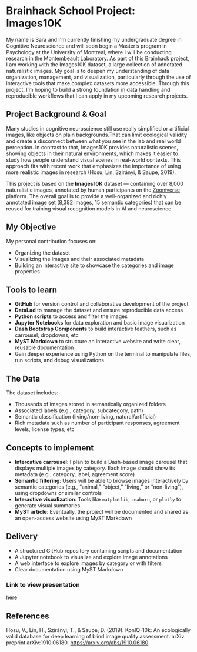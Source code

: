 # Brainhack School Project: Images10K
My name is Sara and I'm currently finishing my undergraduate degree in Cognitive Neuroscience and will soon begin a Master’s program in Psychology at the University of Montreal, where I will be conducting research in the Montembeault Laboratory. As part of this Brainhack project, I am working with the Images10K dataset, a large collection of annotated naturalistic images. My goal is to deepen my understanding of data organization, management, and visualization, particularly through the use of interactive tools that make complex datasets more accessible. Through this project, I’m hoping to build a strong foundation in data handling and reproducible workflows that I can apply in my upcoming research projects.


## Project Background & Goal
Many studies in cognitive neuroscience still use really simplified or artificial images, like objects on plain backgrounds.That can limit ecological validity and create a disconnect between what you see in the lab and real world perception. In contrast to that, Images10K provides naturalistic scenes, showing objects in their natural environments, which makes it easier to study how people understand visual scenes in real-world contexts. This approach fits with recent work that emphasizes the importance of using more realistic images in research (Hosu, Lin, Szirányi, & Saupe, 2019).

This project is based on the **Images10K** dataset — containing over 8,000 naturalistic images, annotated by human participants on the [Zooniverse](https://www.zooniverse.org/) platform. The overall goal is to provide a well-organized and richly annotated image set (8,382 images, 15 semantic categories) that can be reused for training visual recognition models in AI and neuroscience.

## My Objective
My personal contribution focuses on:
- Organizing the dataset
- Visualizing the images and their associated metadata
- Building an interactive site to showcase the categories and image properties


## Tools to learn
- **GitHub** for version control and collaborative development of the project
- **DataLad** to manage the dataset and ensure reproducible data access
- **Python scripts** to access and filter the images
- **Jupyter Notebooks** for data exploration and basic image visualization
- **Dash Bootstrap Components** to build interactive feathers, such as carrousel, dropdowns, etc
- **MyST Markdown** to structure an interactive website and write clear, reusable documentation
- Gain deeper experience using Python on the terminal to manipulate files, run scripts, and debug visualizations
  

##  The Data
The dataset includes:
- Thousands of images stored in semantically organized folders
- Associated labels (e.g., category, subcategory, path)
- Semantic classification (living/non-living, natural/artificial)
- Rich metadata such as number of participant responses, agreement levels, license types, etc


##  Concepts to implement
- **Intercative carrousel**: I plan to build a Dash-based image carousel that displays multiple images by category. Each image should show its metadata (e.g., category, label, agreement score)
- **Semantic filtering**: Users will be able to browse images interactively by semantic categories (e.g., “animal,” “object,” “living,” or “non-living”), using dropdowns or similar controls
- **Interactive visualization**: Tools like `matplotlib`, `seaborn`, or `plotly` to generate visual summaries
- **MyST article**: Eventually, the project will be documented and shared as an open-access website using MyST Markdown


##  Delivery
- A structured GitHub repository containing scripts and documentation
- A Jupyter notebook to visualize and explore image annotations
- A web interface to explore images by category or with filters
- Clear documentation using MyST Markdown
  
### Link to view presentation
[here](https://docs.google.com/presentation/d/1INdPO4mDrgXu64EogxEHda7Kbf1mZ-EG5l1t3ICp8UQ/edit?usp=sharing)  

## References
Hosu, V., Lin, H., Szirányi, T., & Saupe, D. (2019). KonIQ-10k: An ecologically valid database for deep learning of blind image quality assessment. arXiv preprint arXiv:1910.06180. https://arxiv.org/abs/1910.06180 
